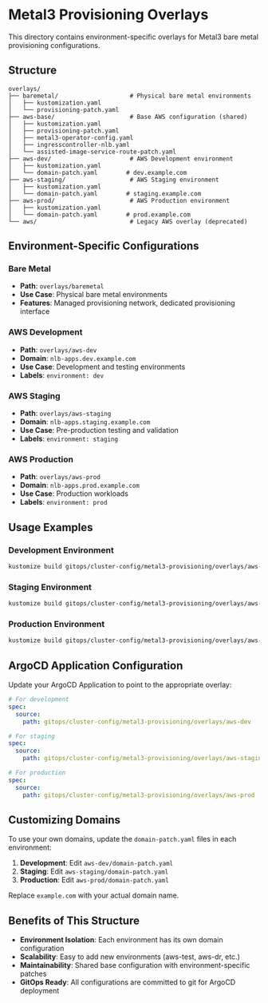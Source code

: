 # Metal3 Provisioning Overlays

This directory contains environment-specific overlays for Metal3 bare metal provisioning configurations.

## Structure

```
overlays/
├── baremetal/                    # Physical bare metal environments
│   ├── kustomization.yaml
│   └── provisioning-patch.yaml
├── aws-base/                     # Base AWS configuration (shared)
│   ├── kustomization.yaml
│   ├── provisioning-patch.yaml
│   ├── metal3-operator-config.yaml
│   ├── ingresscontroller-nlb.yaml
│   └── assisted-image-service-route-patch.yaml
├── aws-dev/                      # AWS Development environment
│   ├── kustomization.yaml
│   └── domain-patch.yaml        # dev.example.com
├── aws-staging/                  # AWS Staging environment
│   ├── kustomization.yaml
│   └── domain-patch.yaml        # staging.example.com
├── aws-prod/                     # AWS Production environment
│   ├── kustomization.yaml
│   └── domain-patch.yaml        # prod.example.com
└── aws/                          # Legacy AWS overlay (deprecated)
```

## Environment-Specific Configurations

### Bare Metal
- **Path**: `overlays/baremetal`
- **Use Case**: Physical bare metal environments
- **Features**: Managed provisioning network, dedicated provisioning interface

### AWS Development
- **Path**: `overlays/aws-dev`
- **Domain**: `nlb-apps.dev.example.com`
- **Use Case**: Development and testing environments
- **Labels**: `environment: dev`

### AWS Staging
- **Path**: `overlays/aws-staging`
- **Domain**: `nlb-apps.staging.example.com`
- **Use Case**: Pre-production testing and validation
- **Labels**: `environment: staging`

### AWS Production
- **Path**: `overlays/aws-prod`
- **Domain**: `nlb-apps.prod.example.com`
- **Use Case**: Production workloads
- **Labels**: `environment: prod`

## Usage Examples

### Development Environment
```bash
kustomize build gitops/cluster-config/metal3-provisioning/overlays/aws-dev
```

### Staging Environment
```bash
kustomize build gitops/cluster-config/metal3-provisioning/overlays/aws-staging
```

### Production Environment
```bash
kustomize build gitops/cluster-config/metal3-provisioning/overlays/aws-prod
```

## ArgoCD Application Configuration

Update your ArgoCD Application to point to the appropriate overlay:

```yaml
# For development
spec:
  source:
    path: gitops/cluster-config/metal3-provisioning/overlays/aws-dev

# For staging
spec:
  source:
    path: gitops/cluster-config/metal3-provisioning/overlays/aws-staging

# For production
spec:
  source:
    path: gitops/cluster-config/metal3-provisioning/overlays/aws-prod
```

## Customizing Domains

To use your own domains, update the `domain-patch.yaml` files in each environment:

1. **Development**: Edit `aws-dev/domain-patch.yaml`
2. **Staging**: Edit `aws-staging/domain-patch.yaml`
3. **Production**: Edit `aws-prod/domain-patch.yaml`

Replace `example.com` with your actual domain name.

## Benefits of This Structure

- **Environment Isolation**: Each environment has its own domain configuration
- **Scalability**: Easy to add new environments (aws-test, aws-dr, etc.)
- **Maintainability**: Shared base configuration with environment-specific patches
- **GitOps Ready**: All configurations are committed to git for ArgoCD deployment
